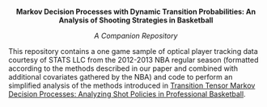 **<p align="center"> Markov Decision Processes with Dynamic Transition Probabilities: An Analysis of Shooting Strategies in Basketball</p>**

*<p align="center"> A Companion Repository </p>*

This repository contains a one game sample of optical player tracking data courtesy of STATS LLC from the 2012-2013 NBA regular season (formatted according to the methods described in our paper and combined with additional covariates gathered by the NBA) and code to perform an simplified analysis of the  methods introduced in [Transition Tensor Markov Decision Processes: Analyzing Shot Policies in Professional Basketball](https://arxiv.org/abs/1812.05170).





